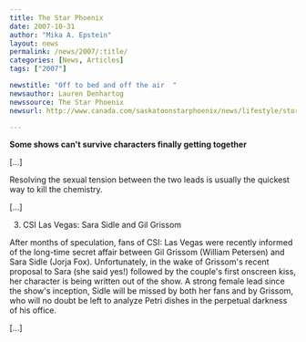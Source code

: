 ```yaml
---
title: The Star Phoenix
date: 2007-10-31
author: "Mika A. Epstein"
layout: news
permalink: /news/2007/:title/
categories: [News, Articles]
tags: ["2007"]

newstitle: "Off to bed and off the air  "
newsauthor: Lauren Denhartog
newssource: The Star Phoenix
newsurl: http://www.canada.com/saskatoonstarphoenix/news/lifestyle/story.html?id=bec1eb46-a8d7-47a0-bcb3-28f355b26b6c

---
```


**Some shows can't survive characters finally getting together**

[...]

Resolving the sexual tension between the two leads is usually the quickest way to kill the chemistry.

[...]

3) CSI Las Vegas: Sara Sidle and Gil Grissom

After months of speculation, fans of CSI: Las Vegas were recently informed of the long-time secret affair between Gil Grissom (William Petersen) and Sara Sidle (Jorja Fox). Unfortunately, in the wake of Grissom's recent proposal to Sara (she said yes!) followed by the couple's first onscreen kiss, her character is being written out of the show. A strong female lead since the show's inception, Sidle will be missed by both her fans and by Grissom, who will no doubt be left to analyze Petri dishes in the perpetual darkness of his office.

[...]
